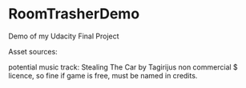 # RoomTrasherDemo
Demo of my Udacity Final Project


Asset sources:


potential music track: Stealing The Car by Tagirijus  non commercial $ licence, so fine if game is free, must be named in credits.